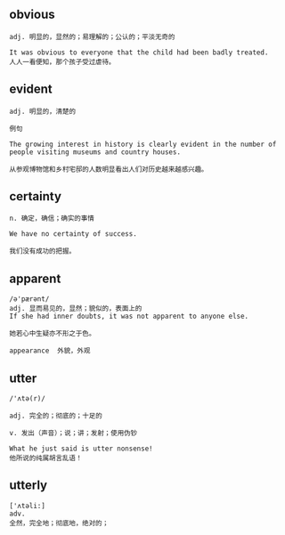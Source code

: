 ## obvious
```
adj. 明显的，显然的；易理解的；公认的；平淡无奇的

It was obvious to everyone that the child had been badly treated.
人人一看便知，那个孩子受过虐待。
```

## evident
```
adj. 明显的，清楚的

例句

The growing interest in history is clearly evident in the number of people visiting museums and country houses.

从参观博物馆和乡村宅邸的人数明显看出人们对历史越来越感兴趣。
```
## certainty
```
n. 确定，确信；确实的事情

We have no certainty of success.

我们没有成功的把握。
```

## apparent
```
/ə'pærənt/
adj. 显而易见的，显然；貌似的，表面上的
If she had inner doubts, it was not apparent to anyone else.

她若心中生疑亦不形之于色。

appearance  外貌，外观
```

## utter
```
/'ʌtə(r)/

adj. 完全的；彻底的；十足的

v. 发出（声音）；说；讲；发射；使用伪钞

What he just said is utter nonsense!
他所说的纯属胡言乱语！
```

## utterly
```
['ʌtəli:]
adv.
全然，完全地；彻底地，绝对的；
```